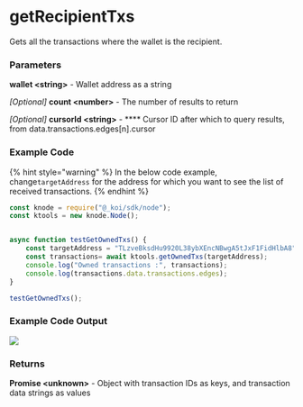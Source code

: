 # getRecipientTxs

Gets all the transactions where the wallet is the recipient.

### Parameters

**wallet \<string>** - Wallet address as a string

_\[Optional]_ **count \<number>** - The number of results to return

_\[Optional]_ **cursorId \<string>** - **** Cursor ID after which to query results, from data.transactions.edges\[n].cursor

### Example Code

{% hint style="warning" %}
In the below code example, change`targetAddress` for the address for which you want to see the list of received transactions.
{% endhint %}

```javascript
const knode = require("@_koi/sdk/node");
const ktools = new knode.Node();


async function testGetOwnedTxs() {
    const targetAddress = "TLzveBksdHu9920L38ybXEncNBwgA5tJxF1FidHlbA8";
    const transactions= await ktools.getOwnedTxs(targetAddress);
    console.log("Owned transactions :", transactions);
    console.log(transactions.data.transactions.edges);
}

testGetOwnedTxs();
```

### Example Code Output

![](https://lh4.googleusercontent.com/xT2Kj1Jw29oP4AH1d\_LplQCcr4AYjfjZ2mCHSORUG63RcYDEClaxI002G6HFNraWDTpMZFuidth5CbQ5JxLzY82grVfYvNRemd-kdo7jPWOIWPMK4lD\_kSWdnx7w\_260gYJWRINC)

### Returns

**Promise \<unknown>** - Object with transaction IDs as keys, and transaction data strings as values
